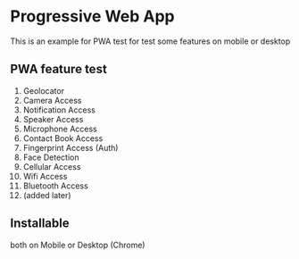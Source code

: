 # Progressive Web App
This is an example for PWA test for test some features on mobile or desktop

## PWA feature test
1. Geolocator
2. Camera Access
3. Notification Access
4. Speaker Access
5. Microphone Access
6. Contact Book Access
7. Fingerprint Access (Auth)
8. Face Detection
9. Cellular Access
10. Wifi Access
11. Bluetooth Access
12. (added later)

## Installable
both on Mobile or Desktop (Chrome)
